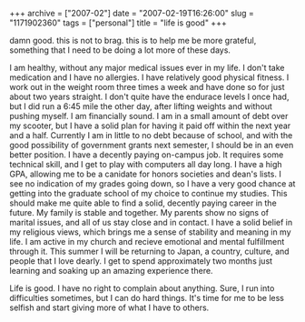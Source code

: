 +++
archive = ["2007-02"]
date = "2007-02-19T16:26:00"
slug = "1171902360"
tags = ["personal"]
title = "life is good"
+++

damn good. this is not to brag. this is to help me be more grateful,
something that I need to be doing a lot more of these days.

I am healthy, without any major medical issues ever in my life. I don't
take medication and I have no allergies. I have relatively good physical
fitness. I work out in the weight room three times a week and have done so
for just about two years straight. I don't quite have the endurace levels
I once had, but I did run a 6:45 mile the other day, after lifting weights
and without pushing myself. I am financially sound. I am in a small amount
of debt over my scooter, but I have a solid plan for having it paid off
within the next year and a half. Currently I am in little to no debt
because of school, and with the good possibility of government grants next
semester, I should be in an even better position. I have a decently paying
on-campus job. It requires some technical skill, and I get to play with
computers all day long. I have a high GPA, allowing me to be a canidate
for honors societies and dean's lists. I see no indication of my grades
going down, so I have a very good chance at getting into the graduate
school of my choice to continue my studies. This should make me quite able
to find a solid, decently paying career in the future. My family is stable
and together. My parents show no signs of marital issues, and all of us
stay close and in contact. I have a solid belief in my religious views,
which brings me a sense of stability and meaning in my life. I am active
in my church and recieve emotional and mental fulfillment through it. This
summer I will be returning to Japan, a country, culture, and people that
I love dearly. I get to spend approximately two months just learning and
soaking up an amazing experience there.

Life is good. I have no right to complain about anything. Sure, I run into
difficulties sometimes, but I can do hard things. It's time for me to be
less selfish and start giving more of what I have to others.


